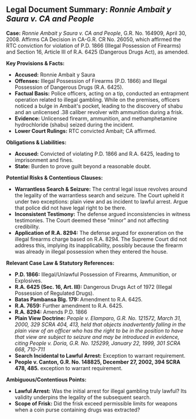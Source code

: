 ## Legal Document Summary: *Ronnie Ambait y Saura v. CA and People*

**Case:** *Ronnie Ambait y Saura v. CA and People*, G.R. No. 164909, April 30, 2008.  Affirms CA Decision in CA-G.R. CR No. 26050, which affirmed the RTC conviction for violation of P.D. 1866 (Illegal Possession of Firearms) and Section 16, Article III of R.A. 6425 (Dangerous Drugs Act), as amended.

**Key Provisions & Facts:**

*   **Accused:** Ronnie Ambait y Saura
*   **Offenses:** Illegal Possession of Firearms (P.D. 1866) and Illegal Possession of Dangerous Drugs (R.A. 6425).
*   **Factual Basis:** Police officers, acting on a tip, conducted an entrapment operation related to illegal gambling.  While on the premises, officers noticed a bulge in Ambait's pocket, leading to the discovery of shabu and an unlicensed .38 caliber revolver with ammunition during a frisk.
*   **Evidence:** Unlicensed firearm, ammunition, and methamphetamine hydrochloride (shabu) seized during the incident.
*   **Lower Court Rulings:** RTC convicted Ambait; CA affirmed.

**Obligations & Liabilities:**

*   **Accused:** Convicted of violating P.D. 1866 and R.A. 6425, leading to imprisonment and fines.
*   **State:** Burden to prove guilt beyond a reasonable doubt.

**Potential Risks & Contentious Clauses:**

*   **Warrantless Search & Seizure:**  The central legal issue revolves around the legality of the warrantless search and seizure. The Court upheld it under two exceptions: plain view and as incident to lawful arrest.  Argue that police did not have legal right to be there.
*   **Inconsistent Testimony:** The defense argued inconsistencies in witness testimonies. The Court deemed these "minor" and not affecting credibility.
*   **Application of R.A. 8294:**  The defense argued for exoneration on the illegal firearms charge based on R.A. 8294.  The Supreme Court did not address this, implying its inapplicability, possibly because the firearm was already in illegal possession when they entered the house.

**Relevant Case Law & Statutory References:**

*   **P.D. 1866:** Illegal/Unlawful Possession of Firearms, Ammunition, or Explosives.
*   **R.A. 6425 (Sec. 16, Art. III):** Dangerous Drugs Act of 1972 (Illegal Possession of Regulated Drugs).
*   **Batas Pambansa Blg. 179:** Amendment to R.A. 6425.
*   **R.A. 7659:** Further amendment to R.A. 6425.
*   **R.A. 8294:** Amends P.D. 1866
*   **Plain View Doctrine:** *People v. Elamparo, G.R. No. 121572, March 31, 2000, 329 SCRA 404, 413, held that objects inadvertently falling in the plain view of an officer who has the right to be in the position to have that view are subject to seizure and may be introduced in evidence, citing People v. Doria, G.R. No. 125299, January 22, 1999, 301 SCRA 668, 710-711*
*   **Search Incidental to Lawful Arrest:** Exception to warrant requirement.
*   **People v. Canton, G.R. No. 148825, December 27, 2002, 394 SCRA 478, 485.** exception to warrant requirement.

**Ambiguous/Contentious Points:**

*   **Lawful Arrest:** Was the initial arrest for illegal gambling truly lawful? Its validity underpins the legality of the subsequent search.
*   **Scope of Frisk:** Did the frisk exceed permissible limits for weapons when a coin purse containing drugs was extracted?
